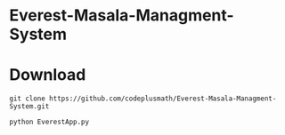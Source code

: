 # Everest-Masala-Managment-System

<h1>Download</h1>


```
git clone https://github.com/codeplusmath/Everest-Masala-Managment-System.git

python EverestApp.py
```